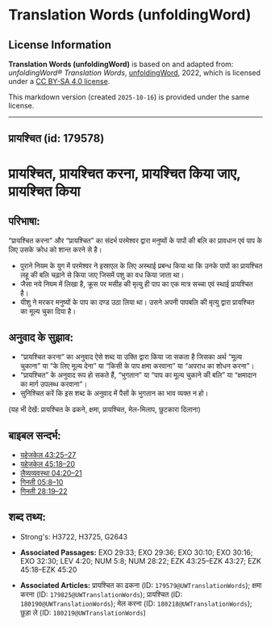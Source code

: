 # Translation Words (unfoldingWord)

## License Information

**Translation Words (unfoldingWord)** is based on and adapted from: _unfoldingWord® Translation Words_, [unfoldingWord](https://unfoldingword.org/utw), 2022, which is licensed under a [CC BY-SA 4.0 license](https://creativecommons.org/licenses/by-sa/4.0/legalcode.en).

This markdown version (created `2025-10-16`) is provided under the same license.



--------------------------------

## प्रायश्चित (id: 179578)

प्रायश्चित, प्रायश्चित करना, प्रायश्चित किया जाए, प्रायश्चित किया
=================================================================

परिभाषा:
--------

“प्रायश्चित करना” और “प्रायश्चित” का संदर्भ परमेश्वर द्वारा मनुष्यों के पापों की बलि का प्रावधान एवं पाप के लिए उसके क्रोध को शान्त करने से है।

* पुराने नियम के युग में परमेश्वर ने इस्राएल के लिए अस्थाई प्रबन्ध किया था कि उनके पापों का प्रायश्चित लहू की बलि चढ़ाने से किया जाए जिसमें पशु का वध किया जाता था।
* जैसा नये नियम में लिखा है, क्रूस पर मसीह की मृत्यु ही पाप का एक मात्र सच्चा एवं स्थाई प्रायश्चित है।
* यीशु ने मरकर मनुष्यों के पाप का दण्ड उठा लिया था। उसने अपनी पापबलि की मृत्यु द्वारा प्रायश्चित का मूल्य चुका दिया है।

अनुवाद के सुझाव:
----------------

* “प्रायश्चित करना” का अनुवाद ऐसे शब्द या उक्ति द्वारा किया जा सकता है जिसका अर्थ “मूल्य चुकाना” या “के लिए मूल्य देना” या “किसी के पाप क्षमा करवाना” या “अपराध का शोधन करना”।
* “प्रायश्चित” के अनुवाद रूप हो सकते हैं, “भुगतान” या “पाप का मूल्य चुकाने की बलि” या “क्षमादान का मार्ग उपलब्ध करवाना”।
* सुनिश्चित करें कि इस शब्द के अनुवाद में पैसों के भुगतान का भाव व्यक्त न हो।

(यह भी देखें: प्रायश्चित के ढकने, क्षमा, प्रायश्चित, मेल\-मिलाप, छुटकारा दिलाना)

बाइबल सन्दर्भ:
--------------

* [यहेजकेल 43:25–27](https://ref.ly/Ezek43:25-Ezek43:27)
* [यहेजकेल 45:18–20](https://ref.ly/Ezek45:18-Ezek45:20)
* [लैव्यव्यवस्था 04:20–21](https://ref.ly/Lev4:20-Lev4:21)
* [गिनती 05:8–10](https://ref.ly/Num5:8-Num5:10)
* [गिनती 28:19–22](https://ref.ly/Num28:19-Num28:22)

शब्द तथ्य:
----------

* Strong's: H3722, H3725, G2643

* **Associated Passages:** EXO 29:33; EXO 29:36; EXO 30:10; EXO 30:16; EXO 32:30; LEV 4:20; NUM 5:8; NUM 28:22; EZK 43:25–EZK 43:27; EZK 45:18–EZK 45:20
* **Associated Articles:** प्रायश्चित का ढकना (ID: `179579@UWTranslationWords`); क्षमा करना (ID: `179825@UWTranslationWords`); प्रायश्चित (ID: `180190@UWTranslationWords`); मेल करना (ID: `180218@UWTranslationWords`); छुड़ा ले (ID: `180219@UWTranslationWords`)

